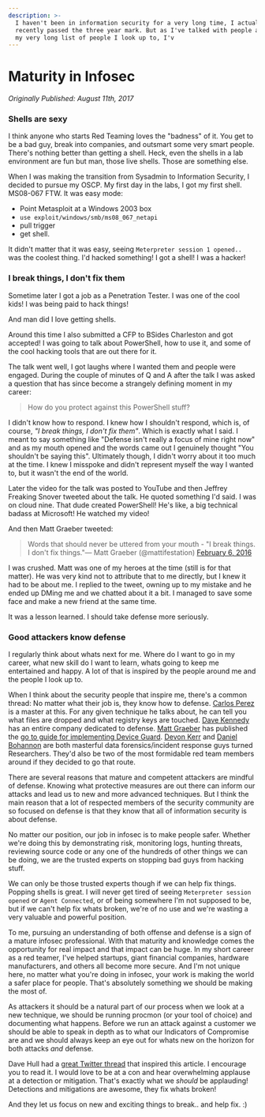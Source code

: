 ```yaml
---
description: >-
  I haven't been in information security for a very long time, I actually just
  recently passed the three year mark. But as I've talked with people and grown
  my very long list of people I look up to, I'v
---
```


# Maturity in Infosec

_Originally Published:  August 11th, 2017_

### Shells are sexy <a id="shells-are-sexy"></a>

I think anyone who starts Red Teaming loves the "badness" of it. You get to be a bad guy, break into companies, and outsmart some very smart people. There's nothing better than getting a shell. Heck, even the shells in a lab environment are fun but man, those live shells. Those are something else.

When I was making the transition from Sysadmin to Information Security, I decided to pursue my OSCP. My first day in the labs, I got my first shell. MS08-067 FTW. It was easy mode:

* Point Metasploit at a Windows 2003 box
* `use exploit/windows/smb/ms08_067_netapi`
* pull trigger
* get shell.

It didn't matter that it was easy, seeing `Meterpreter session 1 opened..` was the coolest thing. I'd hacked something! I got a shell! I was a hacker!

### I break things, I don't fix them <a id="i-break-things-i-don-t-fix-them"></a>

Sometime later I got a job as a Penetration Tester. I was one of the cool kids! I was being paid to hack things!

And man did I love getting shells.

Around this time I also submitted a CFP to BSides Charleston and got accepted! I was going to talk about PowerShell, how to use it, and some of the cool hacking tools that are out there for it.

The talk went well, I got laughs where I wanted them and people were engaged. During the couple of minutes of Q and A after the talk I was asked a question that has since become a strangely defining moment in my career:

> How do you protect against this PowerShell stuff?

I didn't know how to respond. I knew how I shouldn't respond, which is, of course, _"I break things, I don't fix them"_. Which is exactly what I said. I meant to say something like "Defense isn't really a focus of mine right now" and as my mouth opened and the words came out I genuinely thought "You shouldn't be saying this". Ultimately though, I didn't worry about it too much at the time. I knew I misspoke and didn't represent myself the way I wanted to, but it wasn't the end of the world.

Later the video for the talk was posted to YouTube and then Jeffrey Freaking Snover tweeted about the talk. He quoted something I'd said. I was on cloud nine. That dude created PowerShell! He's like, a big technical badass at Microsoft! He watched my video!

And then Matt Graeber tweeted:

> Words that should never be uttered from your mouth - "I break things. I don't fix things."— Matt Graeber \(@mattifestation\) [February 6, 2016](https://twitter.com/mattifestation/status/696053262751911936)

I was crushed. Matt was one of my heroes at the time \(still is for that matter\). He was very kind not to attribute that to me directly, but I knew it had to be about me. I replied to the tweet, owning up to my mistake and he ended up DMing me and we chatted about it a bit. I managed to save some face and make a new friend at the same time.

It was a lesson learned. I should take defense more seriously.

### Good attackers know defense <a id="good-attackers-know-defense"></a>

I regularly think about whats next for me. Where do I want to go in my career, what new skill do I want to learn, whats going to keep me entertained and happy. A lot of that is inspired by the people around me and the people I look up to.

When I think about the security people that inspire me, there's a common thread: No matter what their job is, they know how to defense. [Carlos Perez](https://twitter.com/carlos_perez) is a master at this. For any given technique he talks about, he can tell you what files are dropped and what registry keys are touched. [Dave Kennedy](https://twitter.com/hackingdave) has an entire company dedicated to defense. [Matt Graeber](https://twitter.com/mattifestation) has published the [go to guide for implementing Device Guard](http://www.exploit-monday.com/2016/09/introduction-to-windows-device-guard.html). [Devon Kerr](https://twitter.com/_devonkerr_) and [Daniel Bohannon](https://twitter.com/danielhbohannon/) are both masterful data forensics/incident response guys turned Researchers. They'd also be two of the most formidable red team members around if they decided to go that route.

There are several reasons that mature and competent attackers are mindful of defense. Knowing what protective measures are out there can inform our attacks and lead us to new and more advanced techniques. But I think the main reason that a lot of respected members of the security community are so focused on defense is that they know that all of information security is about defense.

No matter our position, our job in infosec is to make people safer. Whether we're doing this by demonstrating risk, monitoring logs, hunting threats, reviewing source code or any one of the hundreds of other things we can be doing, we are the trusted experts on stopping bad guys from hacking stuff.

We can only be those trusted experts though if we can help fix things. Popping shells is great. I will never get tired of seeing `Meterpreter session opened` or `Agent Connected`, or of being somewhere I'm not supposed to be, but if we can't help fix whats broken, we're of no use and we're wasting a very valuable and powerful position.

To me, pursuing an understanding of both offense and defense is a sign of a mature infosec professional. With that maturity and knowledge comes the opportunity for real impact and that impact can be huge. In my short career as a red teamer, I've helped startups, giant financial companies, hardware manufacturers, and others all become more secure. And I'm not unique here, no matter what you're doing in infosec, your work is making the world a safer place for people. That's absolutely something we should be making the most of.

As attackers it should be a natural part of our process when we look at a new technique, we should be running procmon \(or your tool of choice\) and documenting what happens. Before we run an attack against a customer we should be able to speak in depth as to what our Indicators of Compromise are and we should always keep an eye out for whats new on the horizon for both attacks _and_ defense.

Dave Hull had a [great Twitter thread](https://twitter.com/davehull/status/895300527348748289) that inspired this article. I encourage you to read it. I would love to be at a con and hear overwhelming applause at a detection or mitigation. That's exactly what we _should_ be applauding! Detections and mitigations are awesome, they fix whats broken!

And they let us focus on new and exciting things to break.. and help fix. :\)

